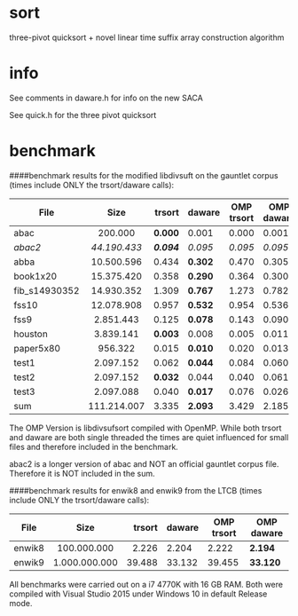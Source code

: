 # sort
three-pivot quicksort + novel linear time suffix array construction algorithm

# info
See comments in daware.h for info on the new SACA

See quick.h for the three pivot quicksort

# benchmark
####benchmark results for the modified libdivsuft on the gauntlet corpus (times include ONLY the trsort/daware calls):

| File          |     Size     |      trsort | daware    | OMP trsort | OMP daware |
|---------------|:------------:|------------:|-----------|------------|------------|
| abac          |      200.000 |   **0.000** |     0.001 |      0.000 |      0.001 |
| *abac2*       | *44.190.433* | ***0.094*** |   *0.095* |    *0.095* |    *0.095* |
| abba          |   10.500.596 |       0.434 | **0.302** |      0.470 |      0.305 |
| book1x20      |   15.375.420 |       0.358 | **0.290** |      0.364 |      0.300 |
| fib_s14930352 |   14.930.352 |       1.309 | **0.767** |      1.273 |      0.782 |
| fss10         |   12.078.908 |       0.957 | **0.532** |      0.954 |      0.536 |
| fss9          |    2.851.443 |       0.125 | **0.078** |      0.143 |      0.090 |
| houston       |    3.839.141 |   **0.003** |     0.008 |      0.005 |      0.011 |
| paper5x80     |      956.322 |       0.015 | **0.010** |      0.020 |      0.013 |
| test1         |    2.097.152 |       0.062 | **0.044** |      0.084 |      0.060 |
| test2         |    2.097.152 |   **0.032** |     0.044 |      0.040 |      0.061 |
| test3         |    2.097.088 |       0.040 | **0.017** |      0.076 |      0.026 |
| sum           | 111.214.007  |       3.335 | **2.093** |      3.429 |      2.185 |

The OMP Version is libdivsufsort compiled with OpenMP. While both trsort and
daware are both single threaded the times are quiet influenced for small files
and therefore included in the benchmark.

abac2 is a longer version of abac and NOT an official gauntlet corpus file. Therefore
it is NOT included in the sum.

####benchmark results for enwik8 and enwik9 from the LTCB (times include ONLY the trsort/daware calls):

| File   |      Size     | trsort | daware | OMP trsort | OMP daware |
|--------|:-------------:|-------:|--------|------------|------------|
| enwik8 |   100.000.000 |  2.226 |  2.204 |      2.222 |  **2.194** |
| enwik9 | 1.000.000.000 | 39.488 | 33.132 |     39.455 | **33.120** |

All benchmarks were carried out on a i7 4770K with 16 GB RAM. Both were compiled with Visual Studio 2015 under Windows 10 in default Release mode.

